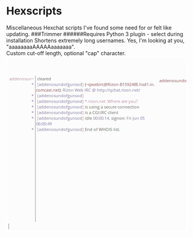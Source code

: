 # Hexscripts
Miscellaneous Hexchat scripts I've found some need for or felt like updating.
###Trimmer
######Requires Python 3 plugin - select during installation
Shortens extremely long usernames. Yes, I'm looking at you, "aaaaaaaaAAAAAaaaaaaa". <br/>
Custom cut-off length, optional "cap" character.<br/>
![alt text](demo/trim.PNG "10 cut w/ ~ cap")
